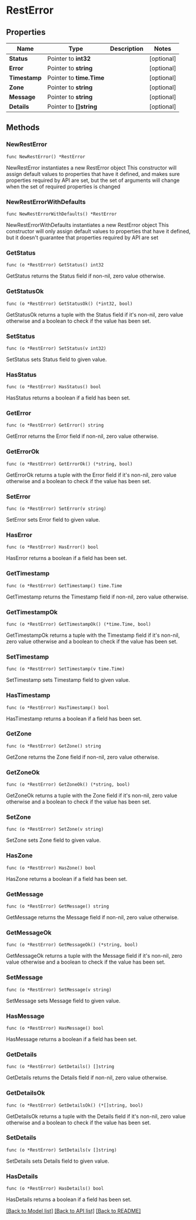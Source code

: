 # RestError

## Properties

Name | Type | Description | Notes
------------ | ------------- | ------------- | -------------
**Status** | Pointer to **int32** |  | [optional] 
**Error** | Pointer to **string** |  | [optional] 
**Timestamp** | Pointer to **time.Time** |  | [optional] 
**Zone** | Pointer to **string** |  | [optional] 
**Message** | Pointer to **string** |  | [optional] 
**Details** | Pointer to **[]string** |  | [optional] 

## Methods

### NewRestError

`func NewRestError() *RestError`

NewRestError instantiates a new RestError object
This constructor will assign default values to properties that have it defined,
and makes sure properties required by API are set, but the set of arguments
will change when the set of required properties is changed

### NewRestErrorWithDefaults

`func NewRestErrorWithDefaults() *RestError`

NewRestErrorWithDefaults instantiates a new RestError object
This constructor will only assign default values to properties that have it defined,
but it doesn't guarantee that properties required by API are set

### GetStatus

`func (o *RestError) GetStatus() int32`

GetStatus returns the Status field if non-nil, zero value otherwise.

### GetStatusOk

`func (o *RestError) GetStatusOk() (*int32, bool)`

GetStatusOk returns a tuple with the Status field if it's non-nil, zero value otherwise
and a boolean to check if the value has been set.

### SetStatus

`func (o *RestError) SetStatus(v int32)`

SetStatus sets Status field to given value.

### HasStatus

`func (o *RestError) HasStatus() bool`

HasStatus returns a boolean if a field has been set.

### GetError

`func (o *RestError) GetError() string`

GetError returns the Error field if non-nil, zero value otherwise.

### GetErrorOk

`func (o *RestError) GetErrorOk() (*string, bool)`

GetErrorOk returns a tuple with the Error field if it's non-nil, zero value otherwise
and a boolean to check if the value has been set.

### SetError

`func (o *RestError) SetError(v string)`

SetError sets Error field to given value.

### HasError

`func (o *RestError) HasError() bool`

HasError returns a boolean if a field has been set.

### GetTimestamp

`func (o *RestError) GetTimestamp() time.Time`

GetTimestamp returns the Timestamp field if non-nil, zero value otherwise.

### GetTimestampOk

`func (o *RestError) GetTimestampOk() (*time.Time, bool)`

GetTimestampOk returns a tuple with the Timestamp field if it's non-nil, zero value otherwise
and a boolean to check if the value has been set.

### SetTimestamp

`func (o *RestError) SetTimestamp(v time.Time)`

SetTimestamp sets Timestamp field to given value.

### HasTimestamp

`func (o *RestError) HasTimestamp() bool`

HasTimestamp returns a boolean if a field has been set.

### GetZone

`func (o *RestError) GetZone() string`

GetZone returns the Zone field if non-nil, zero value otherwise.

### GetZoneOk

`func (o *RestError) GetZoneOk() (*string, bool)`

GetZoneOk returns a tuple with the Zone field if it's non-nil, zero value otherwise
and a boolean to check if the value has been set.

### SetZone

`func (o *RestError) SetZone(v string)`

SetZone sets Zone field to given value.

### HasZone

`func (o *RestError) HasZone() bool`

HasZone returns a boolean if a field has been set.

### GetMessage

`func (o *RestError) GetMessage() string`

GetMessage returns the Message field if non-nil, zero value otherwise.

### GetMessageOk

`func (o *RestError) GetMessageOk() (*string, bool)`

GetMessageOk returns a tuple with the Message field if it's non-nil, zero value otherwise
and a boolean to check if the value has been set.

### SetMessage

`func (o *RestError) SetMessage(v string)`

SetMessage sets Message field to given value.

### HasMessage

`func (o *RestError) HasMessage() bool`

HasMessage returns a boolean if a field has been set.

### GetDetails

`func (o *RestError) GetDetails() []string`

GetDetails returns the Details field if non-nil, zero value otherwise.

### GetDetailsOk

`func (o *RestError) GetDetailsOk() (*[]string, bool)`

GetDetailsOk returns a tuple with the Details field if it's non-nil, zero value otherwise
and a boolean to check if the value has been set.

### SetDetails

`func (o *RestError) SetDetails(v []string)`

SetDetails sets Details field to given value.

### HasDetails

`func (o *RestError) HasDetails() bool`

HasDetails returns a boolean if a field has been set.


[[Back to Model list]](../README.md#documentation-for-models) [[Back to API list]](../README.md#documentation-for-api-endpoints) [[Back to README]](../README.md)


